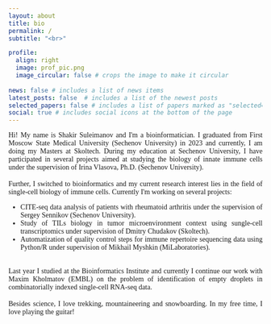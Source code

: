 ```yaml
---
layout: about
title: bio
permalink: /
subtitle: "<br>"

profile:
  align: right
  image: prof_pic.png
  image_circular: false # crops the image to make it circular
  
news: false # includes a list of news items
latest_posts: false  # includes a list of the newest posts
selected_papers: false # includes a list of papers marked as "selected={true}"
social: true # includes social icons at the bottom of the page
---
```


<div align="justify"><span style="font-family: Avenir">Hi! My name is Shakir Suleimanov and I'm a bioinformatician. I graduated from First Moscow State Medical University (Sechenov University) in 2023 and currently, I am doing my Masters at Skoltech. During my education at Sechenov University, I have participated in several projects aimed at studying the biology of innate immune cells under the supervision of Irina Vlasova, Ph.D. (Sechenov University).</span></div>
<br>
<div align="justify"><span style="font-family: Avenir">Further, I switched to bioinformatics and my current research interest lies in the field of single-cell biology of immune cells. Currently I'm working on several projects:
  
  - CITE-seq data analysis of patients with rheumatoid arthritis under the supervision of Sergey Sennikov (Sechenov University).
  - Study of TILs biology in tumor microenvironment context using sungle-cell transcriptomics under supervision of Dmitry Chudakov (Skoltech).
  - Automatization of quality control steps for immune repertoire sequencing data using Python/R under supervision of Mikhail Myshkin (MiLaboratories). </span></div>
<br>
<div align="justify"><span style="font-family: Avenir">Last year I studied at the Bioinformatics Institute and currently I continue our work with Maxim Kholmatov (EMBL) on the problem of identification of empty droplets in combinatorially indexed single-cell RNA-seq data.</span></div>
<br>
<div align="justify"><span style="font-family: Avenir">Besides science, I love trekking, mountaineering and snowboarding. In my free time, I love playing the guitar!</span></div>

<br>
